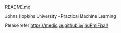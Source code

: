 README.md

Johns Hopkins University - Practical Machine Learning

Please refer https://medicjue.github.io/jhuPmlFinal/
